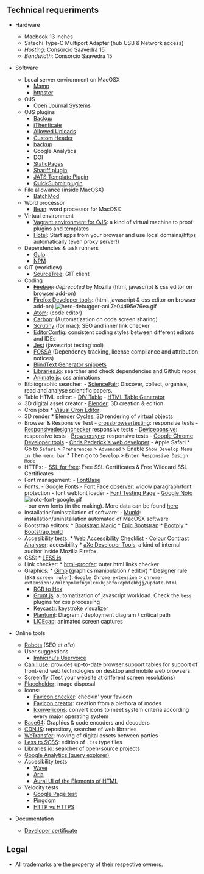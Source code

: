 ## Technical requeriments ##

* Hardware
     - Macbook 13 inches
     - Satechi Type-C Multiport Adapter (hub USB & Network access)
     - _Hosting_: Consorcio Saavedra 15
     - _Bandwidth_: Consorcio Saavedra 15
* Software
     - Local server environment on MacOSX
          - [Mamp](https://www.mamp.info)
          - [httpster](https://github.com/SimbCo/httpster)
     - OJS
          - [Open Journal Systems](https://pkp.sfu.ca/ojs/)
     - OJS plugins
          - [Backup](https://github.com/asmecher/backup)
          - [iThenticate](https://github.com/asmecher/plagiarism)
          - [Allowed Uploads](https://github.com/ajnyga/allowedUploads)
          - [Custom Header](https://github.com/asmecher/customHeader/)
          - [backup](https://github.com/asmecher/backup)
	      - Google Analytics
     	  - DOI
          - [StaticPages](https://github.com/pkp/staticPages)
          - [Shariff plugin](https://github.com/ojsde/shariff)
          - [JATS Template Plugin](https://github.com/asmecher/jatsTemplate/)
          - [QuickSubmit plugin](https://github.com/pkp/quickSubmit)
     - File allowance (inside MacOSX)
          - [BatchMod](https://www.lagentesoft.com/batchmod/)
     - Word processor
          - [Bean](http://www.bean-osx.com/Bean.html): word processor for MacOSX
     - Virtual environment
          - [Vagrant environment for OJS](https://github.com/pkp/vagrant): a kind of virtual machine to proof plugins and templates
          - [Hotel](https://github.com/typicode/hotel): Start apps from your browser and use local domains/https automatically (even proxy server!)
     - Dependencies & task runners
          - [Gulp](https://gulpjs.com/)
          - [NPM](https://www.npmjs.com/)
     - GIT (workflow)
          - [SourceTree](https://www.sourcetreeapp.com/): GIT client
     - Coding
          - ~~[Firebug](https://getfirebug.com/):~~ _deprecated_ by Mozilla (html, javascript & css editor on browser add-on)
          - [Firefox Developer tools](https://developer.mozilla.org/en-US/docs/Tools): (html, javascript & css editor on browser add-on)
            ![hero-debugger-ani.7e04d95e76ea.gif](https://bitbucket.org/repo/rpybXp8/images/3338372203-hero-debugger-ani.7e04d95e76ea.gif)
          - [Atom](https://atom.io): (code editor)
          - [Carbon](https://carbon.now.sh/): (Automatization on code screen sharing)
          - [Scrutiny](http://peacockmedia.software/mac/scrutiny/) (for mac): SEO and inner link checker
          - [EditorConfig](https://editorconfig.org/#download): consistent coding styles between different editors and IDEs
          - [Jest](https://facebook.github.io/jest/en/) (javascript testing tool)
          - [FOSSA](https://fossa.io/) (Dependency tracking, license compliance and attribution notices)
          - [BlindText Generator snippets](http://www.blindtextgenerator.com/snippets)
          - [Libraries.io](https://libraries.io/): searcher and check dependencies and Github repos
          - [Animate.js](https://github.com/juliangarnier/anime/): css animations
    - Bibliographic searcher:
          - [ScienceFair](http://sciencefair-app.com): Discover, collect, organise, read and analyse scientific papers.
    - Table HTML editor:
          - [DIV Table](https://divtable.com/generator/)
          - [HTML Table Generator](https://www.tablesgenerator.com/html_tables)
    - 3D digital asset creator
          - [Blender](https://www.blender.org/): 3D creation & edition
    - Cron jobs
          * [Visual Cron Editor](https://github.com/Marak/cron-editor):
    - 3D render
          * [Blender Cycles](https://www.cycles-renderer.org/): 3D rendering of virtual objects
    - Browser & Responsive Test
          - [crossbrowsertesting](https://crossbrowsertesting.com/): responsive tests
          - [Responsivedesignchecker](http://responsivedesignchecker.com/) responsive tests
          - [Deviceponsive](http://deviceponsive.com/): responsive tests
          - [Browsersync](https://browsersync.io/): responsive tests
          - [Google Chrome Developer tools](https://developers.google.com/web/tools/chrome-devtools/?hl=es)
          - [Chris Pederick's web developer](https://chrispederick.com/work/web-developer/)
          - Apple Safari
               * Go to `Safari` > `Preferences` > `Advanced` > Enable `Show Develop Menu in the menu bar`
               * Then go to `Develop` > `Enter Responsive Design Mode`
    - HTTPs:
          - [SSL for free](https://www.sslforfree.com/): Free SSL Certificates & Free Wildcard SSL Certificates
    - Font management:
          - [FontBase](https://fontba.se/)
    - Fonts:
          - [Google Fonts](https://fonts.google.com/)
          - [Font Face observer](https://fontfaceobserver.com/): widow paragraph/font protection - font webfont loader 
          - [Font Testing Page](https://github.com/impallari/Font-Testing-Page/)
          - [Google Noto](https://www.google.com/get/noto/)        
          ![noto-font-google.gif](https://bitbucket.org/repo/rpybXp8/images/652861917-noto-font-google.gif)        
          - our own fonts (in the making). More data can be found [here](https://bitbucket.org/imhicihu/imhicihu-webfont)
    - Installation/uninstallation of software:
          - [Munki](https://www.munki.org/munki/): installation/uninstallation automated of MacOSX software
    - Bootstrap editors:
          * [Bootstrap Magic](https://pikock.github.io/bootstrap-magic/)
          * [Epic Bootstrap](https://epicbootstrap.com/)
          * [Bootply](https://www.bootply.com/)
          * [Bootstrap.build](https://bootstrap.build/app)
    - Accesibility tests:
          * [Web Accessibility Checklist](https://a11yproject.com/checklist)
          - [Colour Contrast Analyser](https://developer.paciellogroup.com/resources/contrastanalyser/): accesibility
          * [aXe Developer Tools](https://addons.mozilla.org/en-US/firefox/addon/axe-devtools/?src=collection): a kind of internal auditor inside Mozilla Firefox.
    - CSS:
          * [LESS.js](http://lesscss.org/)
    - Link checker:
          * [html-proofer](https://github.com/gjtorikian/html-proofer): outer html links checker 
    - Graphics:
          * [Gimp](https://www.gimp.org/) (graphics manipulation / editor)
          * Designer rule (aka `screen ruler`): `Google Chrome extension` > `chrome-extension://mlbnpnlmfngmlcmkhjpbfokdphfehhjj/update.html`
       - [RGB to Hex](https://www.google.com.ar/search?q=rgb+to+hex&oq=rgb+to&aqs=chrome.0.0l2j69i57j0l3.2825j1j1&sourceid=chrome&ie=UTF-8)
       - [Grunt.js](https://gruntjs.com/): automatization of javascript workload. Check the `less` plugins for css processing
       - [Keycastr](https://github.com/keycastr/keycastr): keystroke visualizer
       - [Plantuml](http://www.plantuml.com/plantuml/uml/):  Diagram / deployment diagram / critical path 
       - [LICEcap](https://www.cockos.com/licecap/): animated screen captures

* Online tools
     - [Robots](http://www.robotstxt.org/wc/norobots.html) (SEO et *alia*)
     - User suggestions
        - [Imhicihu's Uservoice](https://imhicihu.uservoice.com/)
     - [Can I use](https://caniuse.com): provides up-to-date browser support tables for support of front-end web technologies on desktop and mobile web browsers.
     - [Screenfly](http://quirktools.com/screenfly/) (Test your website at different screen resolutions)
     - [Placeholder](https://placeholder.com/): image disposal
     - Icons:
          - [Favicon checker](https://realfavicongenerator.net/): checkin' your favicon
          - [Favicon creator](https://favicon.io/): creation from a plethora of modes
          - [Iconvericons](https://iconverticons.com/): convert icons to meet system criteria according every major operating system
     - [Base64](https://www.base64encode.org/): Graphics & code encoders and decoders
     - [CDNJS](https://cdnjs.com/): repository, searcher of web libraries
     - [WeTransfer](https://wetransfer.com/): moving of digital assets between parties
     - [Less to SCSS](http://less2scss.awk5.com/): edition of `.css` type files
     - [Libraries.io](https://libraries.io/): searcher of open-source projects
     - [Google Analytics (query explorer)](https://ga-dev-tools.appspot.com/query-explorer/)
     - Accesibility tests
          - [Wave](http://wave.webaim.org/)
          - [Aria](https://developers.google.com/web/fundamentals/accessibility/semantics-aria/?hl=es)
          - [Aural UI of the Elements of HTML](https://github.com/ThePacielloGroup/AT-browser-tests)
     - Velocity tests
          - [Google Page test](https://developers.google.com/speed/)
          - [Pingdom](https://www.pingdom.com/product/page-speed/)
          - [HTTP vs HTTPS](https://www.httpvshttps.com/)

* Documentation
     - [Developer certificate](https://developercertificate.org/)
     
## Legal ##

* All trademarks are the property of their respective owners.